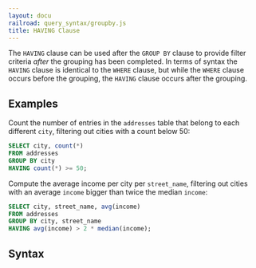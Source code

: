 ```yaml
---
layout: docu
railroad: query_syntax/groupby.js
title: HAVING Clause
---
```


The `HAVING` clause can be used after the `GROUP BY` clause to provide filter criteria *after* the grouping has been completed. In terms of syntax the `HAVING` clause is identical to the `WHERE` clause, but while the `WHERE` clause occurs before the grouping, the `HAVING` clause occurs after the grouping.

## Examples

Count the number of entries in the `addresses` table that belong to each different `city`, filtering out cities with a count below 50:

```sql
SELECT city, count(*)
FROM addresses
GROUP BY city
HAVING count(*) >= 50;
```

Compute the average income per city per `street_name`, filtering out cities with an average `income` bigger than twice the median `income`:

```sql
SELECT city, street_name, avg(income)
FROM addresses
GROUP BY city, street_name
HAVING avg(income) > 2 * median(income);
```

## Syntax

<div id="rrdiagram"></div>